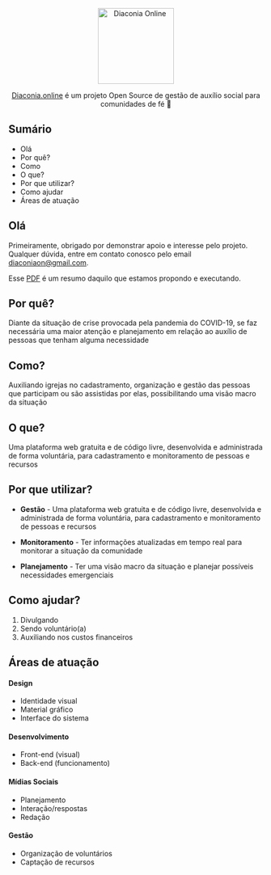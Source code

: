 <p align="center">
  <img src="https://www.diaconia.online/images/diaconia-online.svg" alt="Diaconia Online" width="150">
</p>
<p align="center">
  <a href="https://www.diaconia.online">Diaconia.online</a> é um projeto Open Source de gestão de auxílio social para comunidades de fé 🚀
</p>

## Sumário

- Olá
- Por quê?
- Como
- O que?
- Por que utilizar?
- Como ajudar
- Áreas de atuação

## Olá 

Primeiramente, obrigado por demonstrar apoio e interesse pelo projeto. Qualquer dúvida, entre em contato conosco pelo email diaconiaon@gmail.com.

Esse [PDF](https://drive.google.com/file/d/1rnj1RrA0YICL0xxgHodsOqEGMgPeEQmr/view?usp=sharingf) é um resumo daquilo que estamos propondo e executando. 


## Por quê?

Diante da situação de crise provocada pela pandemia do COVID-19, se faz necessária uma maior atenção e planejamento em relação ao auxílio de pessoas que tenham alguma necessidade

## Como?

Auxiliando igrejas no cadastramento, organização e gestão das pessoas que participam ou são assistidas por elas, possibilitando uma visão macro da situação


## O que?

Uma plataforma web gratuita e de código livre, desenvolvida e administrada de forma voluntária, para cadastramento e monitoramento de pessoas e recursos

## Por que utilizar?

- **Gestão** - Uma plataforma web gratuita e de código livre, desenvolvida e administrada de forma voluntária, para cadastramento e monitoramento de pessoas e recursos

- **Monitoramento** - Ter informações atualizadas em tempo real para monitorar a situação da comunidade

- **Planejamento** - Ter uma visão macro da situação e planejar possíveis necessidades emergenciais


## Como ajudar?

1. Divulgando
2. Sendo voluntário(a)
3. Auxiliando nos custos financeiros

## Áreas de atuação

#### Design
  - Identidade visual
  -  Material gráfico
  - Interface do sistema

#### Desenvolvimento
  - Front-end (visual)
  - Back-end (funcionamento)

#### Mídias Sociais
 - Planejamento
 - Interação/respostas
 - Redação

#### Gestão
 - Organização de voluntários
 - Captação de recursos
